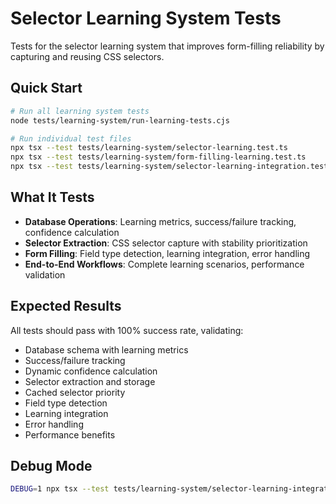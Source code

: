 # Selector Learning System Tests

Tests for the selector learning system that improves form-filling reliability by capturing and reusing CSS selectors.

## Quick Start

```bash
# Run all learning system tests
node tests/learning-system/run-learning-tests.cjs

# Run individual test files
npx tsx --test tests/learning-system/selector-learning.test.ts
npx tsx --test tests/learning-system/form-filling-learning.test.ts
npx tsx --test tests/learning-system/selector-learning-integration.test.ts
```

## What It Tests

- **Database Operations**: Learning metrics, success/failure tracking, confidence calculation
- **Selector Extraction**: CSS selector capture with stability prioritization
- **Form Filling**: Field type detection, learning integration, error handling
- **End-to-End Workflows**: Complete learning scenarios, performance validation

## Expected Results

All tests should pass with 100% success rate, validating:
- Database schema with learning metrics
- Success/failure tracking
- Dynamic confidence calculation
- Selector extraction and storage
- Cached selector priority
- Field type detection
- Learning integration
- Error handling
- Performance benefits

## Debug Mode

```bash
DEBUG=1 npx tsx --test tests/learning-system/selector-learning-integration.test.ts
```
